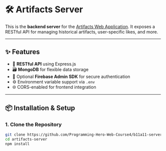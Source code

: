 # 🛠️ Artifacts Server

This is the **backend server** for the [Artifacts Web Application](https://github.com/Programming-Hero-Web-Course4/b11a11-client-side-Noushinzahan872). It exposes a RESTful API for managing historical artifacts, user-specific likes, and more.

---

## ✨ Features

- 🔗 **RESTful API** using Express.js
- 🗃️ **MongoDB** for flexible data storage
- 🔐 Optional **Firebase Admin SDK** for secure authentication
- ⚙️ Environment variable support via `.env`
- 🌐 CORS-enabled for frontend integration

---

## 📦 Installation & Setup

### 1. Clone the Repository

```bash
git clone https://github.com/Programming-Hero-Web-Course4/b11a11-server-side-Noushinzahan872
cd artifacts-server
npm install

